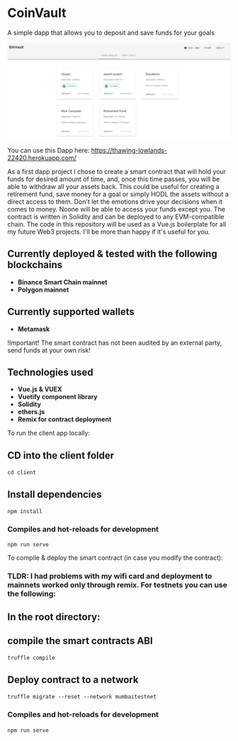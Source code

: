 # CoinVault
A simple dapp that allows you to deposit and save funds for your goals


<img src="./look.PNG">

You can use this Dapp here: https://thawing-lowlands-22420.herokuapp.com/

As a first dapp project I chose to create a smart contract that will hold your funds for desired amount of time, and, once this time
passes, you will be able to withdraw all your assets back. This could be useful for creating a retirement fund, save money for a goal or simply 
HODL the assets without a direct access to them. Don't let the emotions drive your decisions when it comes to money. Noone will be able to access your funds except you. The contract is written in Solidity and can be deployed to any EVM-compatible chain. The code in this repository will be used as a Vue.js boilerplate for all my future Web3 projects. I'll be more than happy if it's useful for you. 

## Currently deployed & tested with the following blockchains

* **Binance Smart Chain mainnet**
* **Polygon mainnet**

## Currently supported wallets
* **Metamask**

!Important! The smart contract has not been audited by an external party, send funds at your own risk! 

## Technologies used

* **Vue.js & VUEX**
* **Vuetify component library**
* **Solidity**
* **ethers.js**
* **Remix for contract deployment**



To run the client app locally: 

## CD into the client folder 
```
cd client 
```

## Install dependencies
```
npm install
```

### Compiles and hot-reloads for development
```
npm run serve
```


To compile & deploy the smart contract (in case you modify the contract): 

### TLDR: I had problems with my wifi card and deployment to mainnets worked only through remix. For testnets you can use the following:

## In the root directory: 

## compile the smart contracts ABI
```
truffle compile
```

## Deploy contract to a network
```
truffle migrate --reset --network mumbaitestnet
```

### Compiles and hot-reloads for development
```
npm run serve
```
